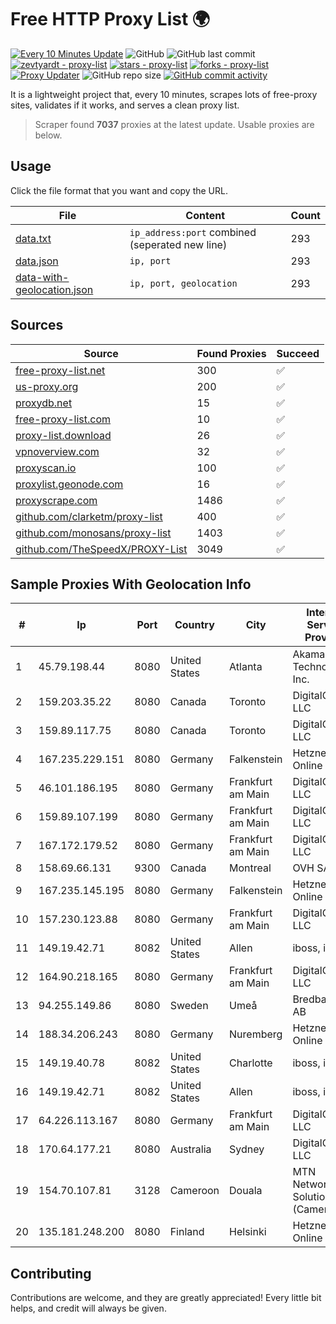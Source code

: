 
# Free HTTP Proxy List 🌍

[![Every 10 Minutes Update](https://github.com/mertguvencli/http-proxy-list/actions/workflows/main.yml/badge.svg?branch=main)](https://github.com/mertguvencli/http-proxy-list/actions/workflows/main.yml)
![GitHub](https://img.shields.io/github/license/mertguvencli/http-proxy-list)
![GitHub last commit](https://img.shields.io/github/last-commit/mertguvencli/http-proxy-list)
[![zevtyardt - proxy-list](https://img.shields.io/static/v1?label=zevtyardt&message=proxy-list&color=blue&logo=github)](https://github.com/zevtyardt/proxy-list "Go to GitHub repo")
[![stars - proxy-list](https://img.shields.io/github/stars/zevtyardt/proxy-list?style=social)](https://github.com/zevtyardt/proxy-list)
[![forks - proxy-list](https://img.shields.io/github/forks/zevtyardt/proxy-list?style=social)](https://github.com/zevtyardt/proxy-list)
[![Proxy Updater](https://github.com/zevtyardt/proxy-list/workflows/Proxy%20Updater/badge.svg)](https://github.com/zevtyardt/proxy-list/actions?query=workflow:"Proxy+Updater")
![GitHub repo size](https://img.shields.io/github/repo-size/zevtyardt/proxy-list)
[![GitHub commit activity](https://img.shields.io/github/commit-activity/m/zevtyardt/proxy-list?logo=commits)](https://github.com/zevtyardt/proxy-list/commits/main)

It is a lightweight project that, every 10 minutes, scrapes lots of free-proxy sites, validates if it works, and serves a clean proxy list.

> Scraper found **7037** proxies at the latest update. Usable proxies are below.

## Usage

Click the file format that you want and copy the URL.

|File|Content|Count|
|----|-------|-----|
|[data.txt](https://raw.githubusercontent.com/mertguvencli/http-proxy-list/main/proxy-list/data.txt)|`ip_address:port` combined (seperated new line)|293|
|[data.json](https://raw.githubusercontent.com/mertguvencli/http-proxy-list/main/proxy-list/data.json)|`ip, port`|293|
|[data-with-geolocation.json](https://raw.githubusercontent.com/mertguvencli/http-proxy-list/main/proxy-list/data-with-geolocation.json)|`ip, port, geolocation`|293|

## Sources

|Source|Found Proxies|Succeed|
|------|-------------|-------|
|[free-proxy-list.net](https://free-proxy-list.net)|300|✅|
|[us-proxy.org](https://www.us-proxy.org)|200|✅|
|[proxydb.net](http://proxydb.net)|15|✅|
|[free-proxy-list.com](https://free-proxy-list.com/?page=&port=&type%5B%5D=http&type%5B%5D=https&up_time=0&search=Search)|10|✅|
|[proxy-list.download](https://www.proxy-list.download/HTTP)|26|✅|
|[vpnoverview.com](https://vpnoverview.com/privacy/anonymous-browsing/free-proxy-servers)|32|✅|
|[proxyscan.io](https://www.proxyscan.io)|100|✅|
|[proxylist.geonode.com](https://proxylist.geonode.com/api/proxy-list?limit=300&page=1&sort_by=lastChecked&sort_type=desc&protocols=http,https)|16|✅|
|[proxyscrape.com](https://api.proxyscrape.com/v2/?request=displayproxies&protocol=http&timeout=10000&country=all&ssl=all&anonymity=all)|1486|✅|
|[github.com/clarketm/proxy-list](https://raw.githubusercontent.com/clarketm/proxy-list/master/proxy-list-raw.txt)|400|✅|
|[github.com/monosans/proxy-list](https://raw.githubusercontent.com/monosans/proxy-list/main/proxies/http.txt)|1403|✅|
|[github.com/TheSpeedX/PROXY-List](https://raw.githubusercontent.com/TheSpeedX/PROXY-List/master/http.txt)|3049|✅|


## Sample Proxies With Geolocation Info

|#|Ip|Port|Country|City|Internet Service Provider|
|-|--|----|-------|----|-------------------------|
|1|45.79.198.44|8080|United States|Atlanta|Akamai Technologies, Inc.|
|2|159.203.35.22|8080|Canada|Toronto|DigitalOcean, LLC|
|3|159.89.117.75|8080|Canada|Toronto|DigitalOcean, LLC|
|4|167.235.229.151|8080|Germany|Falkenstein|Hetzner Online GmbH|
|5|46.101.186.195|8080|Germany|Frankfurt am Main|DigitalOcean, LLC|
|6|159.89.107.199|8080|Germany|Frankfurt am Main|DigitalOcean, LLC|
|7|167.172.179.52|8080|Germany|Frankfurt am Main|DigitalOcean, LLC|
|8|158.69.66.131|9300|Canada|Montreal|OVH SAS|
|9|167.235.145.195|8080|Germany|Falkenstein|Hetzner Online GmbH|
|10|157.230.123.88|8080|Germany|Frankfurt am Main|DigitalOcean, LLC|
|11|149.19.42.71|8082|United States|Allen|iboss, inc|
|12|164.90.218.165|8080|Germany|Frankfurt am Main|DigitalOcean, LLC|
|13|94.255.149.86|8080|Sweden|Umeå|Bredband2 AB|
|14|188.34.206.243|8080|Germany|Nuremberg|Hetzner Online GmbH|
|15|149.19.40.78|8082|United States|Charlotte|iboss, inc|
|16|149.19.42.71|8082|United States|Allen|iboss, inc|
|17|64.226.113.167|8080|Germany|Frankfurt am Main|DigitalOcean, LLC|
|18|170.64.177.21|8080|Australia|Sydney|DigitalOcean, LLC|
|19|154.70.107.81|3128|Cameroon|Douala|MTN Network Solutions (Cameroon)|
|20|135.181.248.200|8080|Finland|Helsinki|Hetzner Online GmbH|



## Contributing

Contributions are welcome, and they are greatly appreciated! Every
little bit helps, and credit will always be given.

